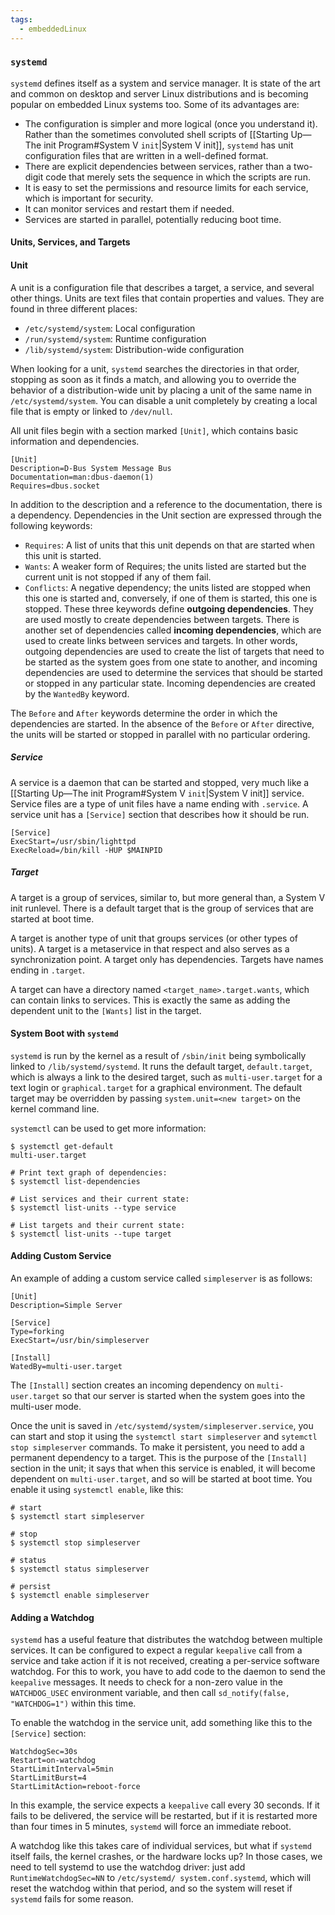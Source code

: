 ```yaml
---
tags:
  - embeddedLinux
---
```

### `systemd`
`systemd` defines itself as a system and service manager. It is state of the art and common on desktop and server Linux distributions and is becoming popular on embedded Linux systems too. Some of its advantages are:
- The configuration is simpler and more logical (once you understand it). Rather than the sometimes convoluted shell scripts of [[Starting Up—The init Program#System V `init`|System V init]], `systemd` has unit configuration files that are written in a well-defined format.
- There are explicit dependencies between services, rather than a two-digit code that merely sets the sequence in which the scripts are run.
- It is easy to set the permissions and resource limits for each service, which is important for security.
- It can monitor services and restart them if needed.
- Services are started in parallel, potentially reducing boot time.
#### Units, Services, and Targets
#### Unit
A unit is a configuration file that describes a target, a service, and several other things. Units are text files that contain properties and values. They are found in three different places:
- `/etc/systemd/system`: Local configuration
- `/run/systemd/system`: Runtime configuration
- `/lib/systemd/system`: Distribution-wide configuration

When looking for a unit, `systemd` searches the directories in that order, stopping as soon as it finds a match, and allowing you to override the behavior of a distribution-wide unit by placing a unit of the same name in `/etc/systemd/system`. You can disable a unit completely by creating a local file that is empty or linked to `/dev/null`.

All unit files begin with a section marked `[Unit]`, which contains basic information and dependencies. 
```
[Unit]
Description=D-Bus System Message Bus
Documentation=man:dbus-daemon(1)
Requires=dbus.socket
```
In addition to the description and a reference to the documentation, there is a dependency. Dependencies in the Unit section are expressed through the following keywords:
- `Requires`: A list of units that this unit depends on that are started when this unit is started.
- `Wants`: A weaker form of Requires; the units listed are started but the current unit is not stopped if any of them fail.
- `Conflicts`: A negative dependency; the units listed are stopped when this one is started and, conversely, if one of them is started, this one is stopped.
These three keywords define **outgoing dependencies**. They are used mostly to create dependencies between targets. There is another set of dependencies called **incoming dependencies**, which are used to create links between services and targets. In other words, outgoing dependencies are used to create the list of targets that need to be started as the system goes from one state to another, and incoming dependencies are used to determine the services that should be started or stopped in any particular state. Incoming dependencies are created by the `WantedBy` keyword.

The `Before` and `After` keywords determine the order in which the dependencies are started. In the absence of the `Before` or `After` directive, the units will be started or stopped in parallel with no particular ordering.
##### Service
A service is a daemon that can be started and stopped, very much like a [[Starting Up—The init Program#System V `init`|System V init]] service. Service files are a type of unit files have a name ending with `.service`. A service unit has a `[Service]` section that describes how it should be run.
```
[Service]
ExecStart=/usr/sbin/lighttpd
ExecReload=/bin/kill -HUP $MAINPID
```
##### Target
A target is a group of services, similar to, but more general than, a System V init runlevel. There is a default target that is the group of services that are started at boot time.

A target is another type of unit that groups services (or other types of units). A target is a metaservice in that respect and also serves as a synchronization point. A target only has dependencies. Targets have names ending in `.target`.

A target can have a directory named `<target_name>.target.wants`, which can contain links to services. This is exactly the same as adding the dependent unit to the `[Wants]` list in the target.
#### System Boot with `systemd`
`systemd` is run by the kernel as a result of `/sbin/init` being symbolically linked to `/lib/systemd/systemd`. It runs the default target, `default.target`, which is always a link to the desired target, such as `multi-user.target` for a text login or `graphical.target` for a graphical environment. The default target may be overridden by passing `system.unit=<new target>` on the kernel command line. 

`systemctl` can be used to get more information:
```
$ systemctl get-default
multi-user.target

# Print text graph of dependencies:
$ systemctl list-dependencies

# List services and their current state:
$ systemctl list-units --type service

# List targets and their current state:
$ systemctl list-units --tupe target
```
#### Adding Custom Service
An example of adding a custom service called `simpleserver` is as follows:
```
[Unit]
Description=Simple Server

[Service]
Type=forking
ExecStart=/usr/bin/simpleserver

[Install]
WatedBy=multi-user.target
```
The `[Install]` section creates an incoming dependency on `multi-user.target` so that our server is started when the system goes into the multi-user mode.

Once the unit is saved in `/etc/systemd/system/simpleserver.service`, you can start and stop it using the `systemctl start simpleserver` and `sytemctl stop simpleserver` commands. To make it persistent, you need to add a permanent dependency to a target. This is the purpose of the `[Install]` section in the unit; it says that when this service is enabled, it will become dependent on `multi-user.target`, and so will be started at boot time. You enable it using `systemctl enable`, like this:
```
# start
$ systemctl start simpleserver

# stop
$ systemctl stop simpleserver

# status
$ systemctl status simpleserver

# persist
$ systemctl enable simpleserver
```
#### Adding a Watchdog
`systemd` has a useful feature that distributes the watchdog between multiple services. It can be configured to expect a regular `keepalive` call from a service and take action if it is not received, creating a per-service software watchdog. For this to work, you have to add code to the daemon to send the `keepalive` messages. It needs to check for a non-zero value in the `WATCHDOG_USEC` environment variable, and then call `sd_notify(false, "WATCHDOG=1")` within this time.

To enable the watchdog in the service unit, add something like this to the `[Service]` section:
```
WatchdogSec=30s
Restart=on-watchdog
StartLimitInterval=5min
StartLimitBurst=4
StartLimitAction=reboot-force
```
In this example, the service expects a `keepalive` call every 30 seconds. If it fails to be delivered, the service will be restarted, but if it is restarted more than four times in 5 minutes, `systemd` will force an immediate reboot.

A watchdog like this takes care of individual services, but what if `systemd` itself fails, the kernel crashes, or the hardware locks up? In those cases, we need to tell systemd to use the watchdog driver: just add `RuntimeWatchdogSec=NN` to `/etc/systemd/ system.conf.systemd`, which will reset the watchdog within that period, and so the system will reset if `systemd` fails for some reason.